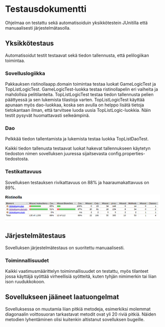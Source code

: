 # Testausdokumentti

Ohjelmaa on testattu sekä automatisoiduin yksikkötestein JUnitilla että manuaalisesti järjestelmätasolla.

## Yksikkötestaus

Automatisoidut testit testaavat sekä tiedon tallennusta, että pelilogiikan toimintaa.

### Sovelluslogiikka
Pakkauksen ristinollaapp.domain toimintaa testaa luokat GameLogicTest ja TopListLogicTest. GameLogicTest-luokka testaa ristinollapelin eri vaiheita ja mahdollsia pelitilanteita. TopListLogicTest testaa tiedon tallennusta pelien päättyessä ja sen lukemista tilastoja varten. TopListLogicTest käyttää apunaan myös dao-luokkaa, koska sen avulla on helppo lisätä tietoja tietokantaan ilman, että tarvitsee luoda uusia TopListLogic-luokkia.
Näin testit pysyvät huomattavasti selkeämpinä.

### Dao
Pelkkää tiedon tallentamista ja lukemista testaa luokka TopListDaoTest.

Kaikki tiedon tallenusta testaavat luokat hakevat tallennukseen käytetyn tiedoston nimen sovelluksen juuressa sijaitsevasta config.properties-tiedostosta.

### Testikattavuus

Sovelluksen testauksen rivikattavuus on 88% ja haaraumakattavuus on 89%.
 
![alt-text](https://raw.githubusercontent.com/elmanevala/ot-harjoitustyo/master/dokumentaatio/testikattavuus.png)
 
## Järjestelmätestaus

Sovelluksen järjestelmätestaus on suoritettu manuaalisesti.

### Toiminnallisuudet

Kaikki vaatimusmäärittelyn toiminnallisuudet on testattu, myös tilanteet jossa käyttäjä syöttää virheellisiä syötteitä, kuten tyhjän nimimerkin tai liian ison ruudukkokoon.

## Sovellukseen jääneet laatuongelmat

Sovelluksessa on muutamia liian pitkiä metodeja, esimerkiksi molemmat diagonaalin voittosuoran tarkastavat metodit ovat yli 20 riviä pitkiä. Näiden metodien lyhentäminen olisi kuitenkin altistanut sovelluksen bugeille.

